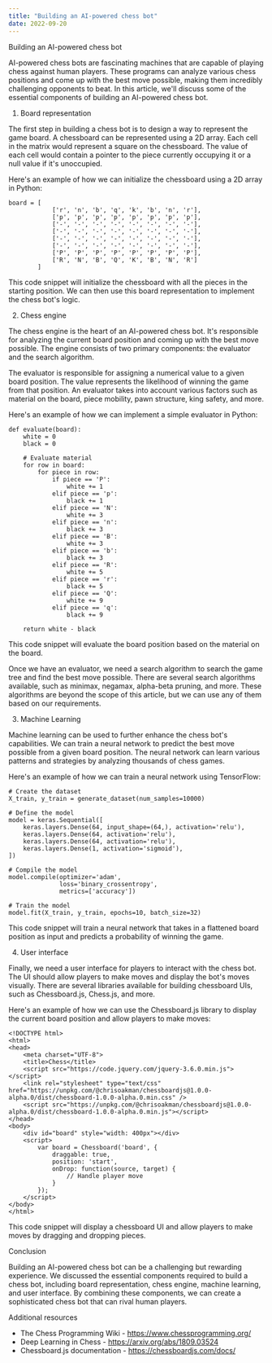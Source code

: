 ```yaml
---
title: "Building an AI-powered chess bot"
date: 2022-09-20
---
```





Building an AI-powered chess bot

AI-powered chess bots are fascinating machines that are capable of playing chess against human players. These programs can analyze various chess positions and come up with the best move possible, making them incredibly challenging opponents to beat. In this article, we'll discuss some of the essential components of building an AI-powered chess bot.

1. Board representation

The first step in building a chess bot is to design a way to represent the game board. A chessboard can be represented using a 2D array. Each cell in the matrix would represent a square on the chessboard. The value of each cell would contain a pointer to the piece currently occupying it or a null value if it's unoccupied.

Here's an example of how we can initialize the chessboard using a 2D array in Python:

```
board = [
            ['r', 'n', 'b', 'q', 'k', 'b', 'n', 'r'],
            ['p', 'p', 'p', 'p', 'p', 'p', 'p', 'p'],
            ['-', '-', '-', '-', '-', '-', '-', '-'],
            ['-', '-', '-', '-', '-', '-', '-', '-'],
            ['-', '-', '-', '-', '-', '-', '-', '-'],
            ['-', '-', '-', '-', '-', '-', '-', '-'],
            ['P', 'P', 'P', 'P', 'P', 'P', 'P', 'P'],
            ['R', 'N', 'B', 'Q', 'K', 'B', 'N', 'R']
        ]
```

This code snippet will initialize the chessboard with all the pieces in the starting position. We can then use this board representation to implement the chess bot's logic.

2. Chess engine

The chess engine is the heart of an AI-powered chess bot. It's responsible for analyzing the current board position and coming up with the best move possible. The engine consists of two primary components: the evaluator and the search algorithm.

The evaluator is responsible for assigning a numerical value to a given board position. The value represents the likelihood of winning the game from that position. An evaluator takes into account various factors such as material on the board, piece mobility, pawn structure, king safety, and more.

Here's an example of how we can implement a simple evaluator in Python:

```
def evaluate(board):
    white = 0
    black = 0

    # Evaluate material
    for row in board:
        for piece in row:
            if piece == 'P':
                white += 1
            elif piece == 'p':
                black += 1
            elif piece == 'N':
                white += 3
            elif piece == 'n':
                black += 3
            elif piece == 'B':
                white += 3
            elif piece == 'b':
                black += 3
            elif piece == 'R':
                white += 5
            elif piece == 'r':
                black += 5
            elif piece == 'Q':
                white += 9
            elif piece == 'q':
                black += 9

    return white - black
```

This code snippet will evaluate the board position based on the material on the board.

Once we have an evaluator, we need a search algorithm to search the game tree and find the best move possible. There are several search algorithms available, such as minimax, negamax, alpha-beta pruning, and more. These algorithms are beyond the scope of this article, but we can use any of them based on our requirements.

3. Machine Learning

Machine learning can be used to further enhance the chess bot's capabilities. We can train a neural network to predict the best move possible from a given board position. The neural network can learn various patterns and strategies by analyzing thousands of chess games.

Here's an example of how we can train a neural network using TensorFlow:

```
# Create the dataset
X_train, y_train = generate_dataset(num_samples=10000)

# Define the model
model = keras.Sequential([
    keras.layers.Dense(64, input_shape=(64,), activation='relu'),
    keras.layers.Dense(64, activation='relu'),
    keras.layers.Dense(64, activation='relu'),
    keras.layers.Dense(1, activation='sigmoid'),
])

# Compile the model
model.compile(optimizer='adam',
              loss='binary_crossentropy',
              metrics=['accuracy'])

# Train the model
model.fit(X_train, y_train, epochs=10, batch_size=32)
```

This code snippet will train a neural network that takes in a flattened board position as input and predicts a probability of winning the game.

4. User interface

Finally, we need a user interface for players to interact with the chess bot. The UI should allow players to make moves and display the bot's moves visually. There are several libraries available for building chessboard UIs, such as Chessboard.js, Chess.js, and more.

Here's an example of how we can use the Chessboard.js library to display the current board position and allow players to make moves:

```
<!DOCTYPE html>
<html>
<head>
    <meta charset="UTF-8">
    <title>Chess</title>
    <script src="https://code.jquery.com/jquery-3.6.0.min.js"></script>
    <link rel="stylesheet" type="text/css" href="https://unpkg.com/@chrisoakman/chessboardjs@1.0.0-alpha.0/dist/chessboard-1.0.0-alpha.0.min.css" />
    <script src="https://unpkg.com/@chrisoakman/chessboardjs@1.0.0-alpha.0/dist/chessboard-1.0.0-alpha.0.min.js"></script>
</head>
<body>
    <div id="board" style="width: 400px"></div>
    <script>
        var board = Chessboard('board', {
            draggable: true,
            position: 'start',
            onDrop: function(source, target) {
                // Handle player move
            }
        });
    </script>
</body>
</html>
```

This code snippet will display a chessboard UI and allow players to make moves by dragging and dropping pieces.

Conclusion

Building an AI-powered chess bot can be a challenging but rewarding experience. We discussed the essential components required to build a chess bot, including board representation, chess engine, machine learning, and user interface. By combining these components, we can create a sophisticated chess bot that can rival human players.

Additional resources

- The Chess Programming Wiki - https://www.chessprogramming.org/
- Deep Learning in Chess - https://arxiv.org/abs/1809.03524
- Chessboard.js documentation - https://chessboardjs.com/docs/